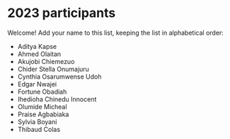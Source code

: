 # 2023 participants

Welcome! Add your name to this list, keeping the list in alphabetical order:

- Aditya Kapse
- Ahmed Olaitan
- Akujobi Chiemezuo
- Chider Stella Onumajuru
- Cynthia Osarumwense Udoh
- Edgar Nwajei
- Fortune Obadiah 
- Ihedioha Chinedu Innocent
- Olumide Micheal
- Praise Agbabiaka
- Sylvia Boyani
- Thibaud Colas
